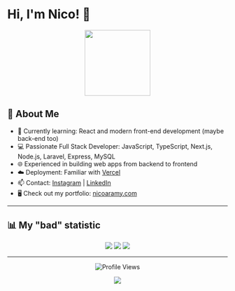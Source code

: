 # Hi, I'm Nico! 👋

<p align="center">
  <img src="https://media.giphy.com/media/L8K62iTDkzGX6/giphy.gif" width="150"/>
</p>

## 🚀 About Me
- 🌱 Currently learning: React and modern front-end development (maybe back-end too)
- 💻 Passionate Full Stack Developer: JavaScript, TypeScript, Next.js, Node.js, Laravel, Express, MySQL
- 🌐 Experienced in building web apps from backend to frontend
- ☁️ Deployment: Familiar with [Vercel](vercel.com)
- 📫 Contact: [Instagram](https://instagram.com/nico_aramy) | [LinkedIn](https://linkedin.com/in/nico-aramy)
- 🖥️ Check out my portfolio: [nicoaramy.com](https://nicoaramy.com)

---

## 📊 My "bad" statistic
<p align="center">
  <img src="https://github-readme-stats.vercel.app/api?username=naikoo-cmd-coder&show_icons=true&theme=radical&hide=prs,issues" />
<img src="https://github-readme-stats.vercel.app/api/top-langs/?username=naikoo-cmd-coder&layout=compact&theme=radical&cache_seconds=4000" />
  <img src="https://streak-stats.demolab.com?user=naikoo-cmd-coder&theme=radical" />
</p>

---
<p align="center">
  <img src="https://komarev.com/ghpvc/?username=naikoo-cmd-coder&color=blue" alt="Profile Views"/>
</p>

<p align="center">
  <img src="https://readme-typing-svg.herokuapp.com?font=Fira+Code&duration=4000&pause=500&color=F70000&center=true&vCenter=true&width=435&lines=Welcome+to+my+GitHub!;Let%27s+collaborate+and+build+something+awesome!" />
</p>
